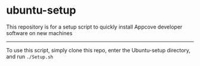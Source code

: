 # ubuntu-setup
This repository is for a setup script to quickly install Appcove developer software on new machines

------------------------------

To use this script, simply clone this repo, enter the Ubuntu-setup directory, and run
`./Setup.sh`

